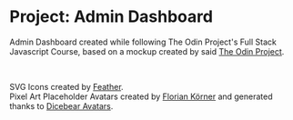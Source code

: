 # Project: Admin Dashboard

Admin Dashboard created while following The Odin Project's Full Stack Javascript Course,
based on a mockup created by said [The Odin Project](https://www.theodinproject.com/).

<br>

SVG Icons created by [Feather](https://feathericons.com).<br>
Pixel Art Placeholder Avatars created by [Florian Körner](https://github.com/FlorianKoerner) and generated thanks to [Dicebear Avatars](https://avatars.dicebear.com/).
